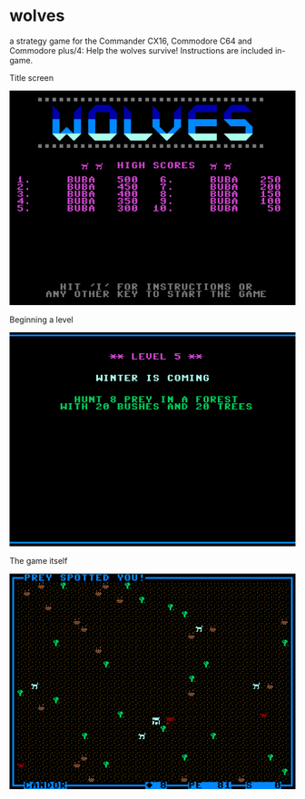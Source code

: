 # wolves

a strategy game for the Commander CX16, Commodore C64 and Commodore plus/4: Help the wolves survive!
Instructions are included in-game.


Title screen

![Screen1](screenshots/title.png)

Beginning a level

![Screen2](screenshots/level.png)

The game itself

![Screen3](screenshots/game.png)
